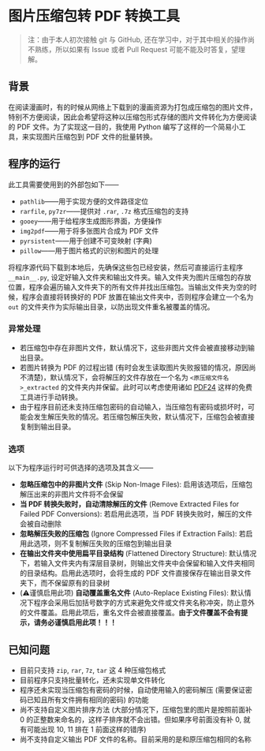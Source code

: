 # 图片压缩包转 PDF 转换工具

> 注：由于本人初次接触 git 与 GitHub, 还在学习中，对于其中相关的操作尚不熟练，所以如果有 Issue 或者 Pull Request 可能不能及时答复，望理解。

## 背景

在阅读漫画时，有的时候从网络上下载到的漫画资源为打包成压缩包的图片文件，特别不方便阅读，因此会希望将这种以压缩包形式存储的图片文件转化为方便阅读的 PDF 文件。为了实现这一目的，我使用 Python 编写了这样的一个简易小工具，来实现图片压缩包到 PDF 文件的批量转换。

## 程序的运行

此工具需要使用到的外部包如下——

* `pathlib`——用于实现方便的文件路径定位
* `rarfile`, `py7zr`——提供对 `.rar`, `.7z` 格式压缩包的支持
* `gooey`——用于给程序生成图形界面，方便操作
* `img2pdf`——用于将多张图片合成为 PDF 文件
* `pyrsistent`——用于创建不可变映射 (字典)
* `pillow`——用于图片格式的识别和图片的处理

将程序源代码下载到本地后，先确保这些包已经安装，然后可直接运行主程序 `__main__.py`, 设定好输入文件夹和输出文件夹。输入文件夹为图片压缩包的存放位置，程序会遍历输入文件夹下的所有文件并找出压缩包。当输出文件夹为空的时候，程序会直接将转换好的 PDF 放置在输出文件夹中，否则程序会建立一个名为 `out` 的文件夹作为实际输出目录，以防出现文件重名被覆盖的情况。

### 异常处理

* 若压缩包中存在非图片文件，默认情况下，这些非图片文件会被直接移动到输出目录。
* 若图片转换为 PDF 的过程出错 (有时会发生读取图片失败报错的情况，原因尚不清楚)，默认情况下，会将解压的文件存放在一个名为 `<原压缩文件名>_extracted` 的文件夹内并保留。此时可以考虑使用诸如 [PDF24](https://tools.pdf24.org/en/images-to-pdf) 这样的免费工具进行手动转换。
* 由于程序目前还未支持压缩包密码的自动输入，当压缩包有密码或损坏时，可能会发生解压失败的情况。若压缩包解压失败，默认情况下，压缩包会被直接复制到输出目录。

### 选项

以下为程序运行时可供选择的选项及其含义——

* **忽略压缩包中的非图片文件** (Skip Non-Image Files): 启用该选项后，压缩包解压出来的非图片文件将不会保留
* **当 PDF 转换失败时，自动清除解压的文件** (Remove Extracted Files for Failed PDF Conversions): 若启用此选项，当 PDF 转换失败时，解压的文件会被自动删除
* **忽略解压失败的压缩包** (Ignore Compressed Files if Extraction Fails): 若启用此选项，则不复制解压失败的压缩包到输出目录
* **在输出文件夹中使用扁平目录结构** (Flattened Directory Structure): 默认情况下，若输入文件夹内有深层目录树，则输出文件夹中会保留和输入文件夹相同的目录结构。启用此选项时，会将生成的 PDF 文件直接保存在输出目录文件夹下，而不保留原有的目录树
* (⚠️谨慎启用此项) **自动覆盖重名文件** (Auto-Replace Existing Files): 默认情况下程序会采用后加括号数字的方式来避免文件或文件夹名称冲突，防止意外的文件覆盖。启用此项后，重名文件会被直接覆盖。**由于文件覆盖不会有提示，请务必谨慎启用此项！！！**

## 已知问题

* 目前只支持 `zip`, `rar`, `7z`, `tar` 这 4 种压缩包格式
* 目前程序只支持批量转化，还未实现单文件转化
* 程序还未实现当压缩包有密码的时候，自动使用输入的密码解压 (需要保证密码已知且所有文件拥有相同的密码) 的功能
* 尚不支持自定义图片排序方法 (大部分情况下，压缩包里的图片是按照前面补 0 的正整数来命名的，这样子排序就不会出错。但如果序号前面没有补 0, 就有可能出现 10, 11 排在 1 前面这样的错序)
* 尚不支持自定义输出 PDF 文件的名称。目前采用的是和原压缩包相同的名称